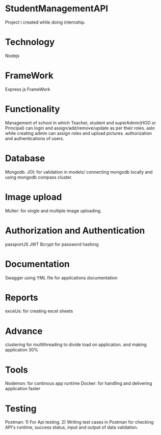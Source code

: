 # StudentManagementAPI
Project i created while doing internship.

# Technology
 Nodejs

# FrameWork
Express js FrameWork

# Functionality 
 Management of school in which Teacher, student and superAdmin(HOD or Principal) can login and assign/add/remove/update as per their roles.
 aslo while creating admin can assign roles and upload pictures.
 authorization and authentications of users.
 
# Database
  Mongodb.
  JOI: for validation in models/
  connecting mongodb locally and using mongodb compass cluster.

# Image upload
  Multer: for single and multiple image uploading.

# Authorization and Authentication
 passportJS
 JWT
 Bcrypt for password hashing

# Documentation
  Swagger using YML file for applications documentation
  
# Reports
  excelJs: for creating excel sheets

# Advance  
 clustering for multithreading to divide load on application.
 and making application 30%
 
# Tools
  Nodemon: for continous app runtime
  Docker: for handling and delivering application faster 

# Testing
  Postman: 1) For Api testing.
           2) Writing test cases in Postman for checking API's runtime, success status, input and output of data validation.
